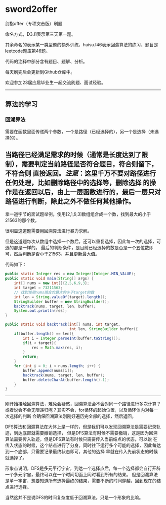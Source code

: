 # sword2offer
剑指offer（专项突击版）刷题

命名方式，D3.I1表示第三天第一题。

其余命名的表示某一类型题的额外训练，huisu.I46表示回溯算法的练习，题目是leetcode题库第46题。

代码的注释中部分含有题目、题解、分析。

每天刷完后会更新到Github仓库中。

欢迎参加23届应届毕业生一起交流刷题、面试经验。


---
## 算法的学习
### 回溯算法
需要在函数里面传递两个参数，一个是路径（已经选择的），另一个是选择（未选择的）。

当路径已经满足需求的时候（通常是长度达到了限制），需要判定当前路径是否符合题目，符合则留下，不符合则
直接返回。_**注意**_：这里千万不要对路径进行任何处理，比如删除路径中的选择等，删除选择
的操作是在返回以后，由上一层函数进行的，最后一层只对路径进行判断，除此之外不做任何其他操作。
---
拿一道字节的面试题举例，使用[2,1,9,3]数组组合成一个数，找到最大的小于21563的那个数。

很明显这道题需要用回溯算法进行暴力求解。

但是这道题每次从数组中选择一个数后，还可以重复选择，因此每一次的选择，可选的都是一样的。
最后的判断条件，是目前已经选择的数是否是一个五位数即可，然后判断是否小于21563，并且更新最大值。

代码如下：
```java
public static Integer res = new Integer(Integer.MIN_VALUE);
public static void main(String[] args) {
    int[] nums = new int[]{2,5,6,9,3};
    int target = 73211563;
    // 找到使用nums组合的最大的小于target的数
    int len = String.valueOf(target).length();
    StringBuilder buffer = new StringBuilder();
    backtrack(nums, target, len, buffer);
    System.out.println(res);
}

public static void backtrack(int[] nums, int target,
                             int len, StringBuilder buffer){
    if(buffer.length() == len){
        int i = Integer.parseInt(buffer.toString());
        if(i < target){
            res = Math.max(res, i);
        }
        return;
    }
    for (int i = 0; i < nums.length; i++) {
        buffer.append(nums[i]);
        backtrack(nums, target, len, buffer);
        buffer.deleteCharAt(buffer.length()-1);
    }
}
```
---
刚开始接触回溯算法，难免会疑惑，回溯算法会不会对同一个路径进行多次计算？
或者说会不会无限递归呢？其实不会，for循环的起始位置，以及循环体内对每一次选择的判断
会确保回溯算法刚刚好遍历完全部的选择，然后返回。

DFS算法和回溯算法在大体上是一样的，但是我们可以发现回溯算法是需要记录轨迹，到达底部就需要撤销选择，
但是DFS算法有时候不需要撤销，这是因为回溯算法需要传入轨迹，但是DFS算法有时候只需要传入当前结点的状态，可以说
在传入状态的时候，这个结点进行了分身，同时往下运行多个可能的选择，因此每达到一个底部，只需要记录最终状态即可，其他的选择
早就在传入先前状态的时候就选择了。

形象点说明，DFS是多元平行宇宙，到达一个选择点后，每一个选择都会自行开辟一个多元宇宙，最终可以在一个时间切面上同时看到所有的结果。
但是回溯算法是单一宇宙，想要知道所有选择最终的结果，需要不断的时间穿越，回到现在的结点进行选择。

当然这并不是说DFS的时间复杂度低于回溯算法，只是一个形象的比喻。

